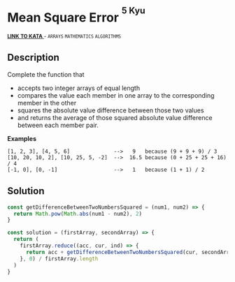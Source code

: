 <h1>Mean Square Error <sup><sup>5 Kyu</sup></sup></h1>

<sup>
  <a href="https://www.codewars.com/kata/51edd51599a189fe7f000015">
    <strong>LINK TO KATA</strong>
  </a> - <code>ARRAYS</code> <code>MATHEMATICS</code> <code>ALGORITHMS</code>
</sup>

## Description

Complete the function that

- accepts two integer arrays of equal length
- compares the value each member in one array to the corresponding member in the other
- squares the absolute value difference between those two values
- and returns the average of those squared absolute value difference between each member pair.

**Examples**

```
[1, 2, 3], [4, 5, 6]              -->   9   because (9 + 9 + 9) / 3
[10, 20, 10, 2], [10, 25, 5, -2]  -->  16.5 because (0 + 25 + 25 + 16) / 4
[-1, 0], [0, -1]                  -->   1   because (1 + 1) / 2
```

## Solution

```javascript
const getDifferenceBetweenTwoNumbersSquared = (num1, num2) => {
  return Math.pow(Math.abs(num1 - num2), 2)
}

const solution = (firstArray, secondArray) => {
  return (
    firstArray.reduce((acc, cur, ind) => {
      return acc + getDifferenceBetweenTwoNumbersSquared(cur, secondArray[ind])
    }, 0) / firstArray.length
  )
}
```
